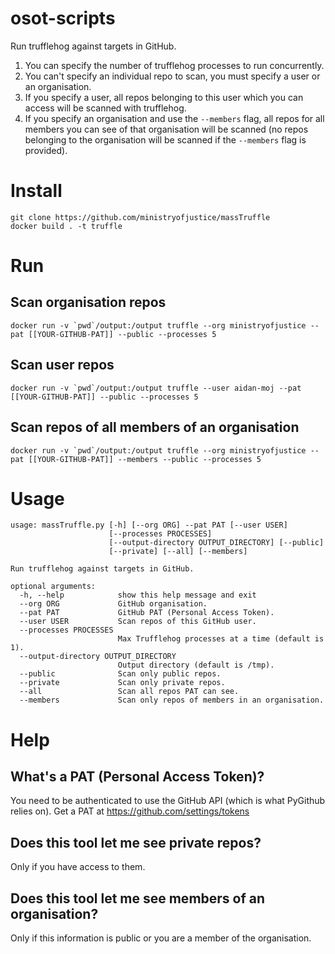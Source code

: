 # osot-scripts

Run trufflehog against targets in GitHub.

1. You can specify the number of trufflehog processes to run concurrently.
2. You can't specify an individual repo to scan, you must specify a user or an
   organisation.
3. If you specify a user, all repos belonging to this user which you can
   access will be scanned with trufflehog.
4. If you specify an organisation and use the ```--members``` flag, all repos
   for all members you can see of that organisation will be scanned (no repos
   belonging to the organisation will be scanned if the ```--members``` flag
   is provided).

# Install

```
git clone https://github.com/ministryofjustice/massTruffle
docker build . -t truffle
```

# Run

## Scan organisation repos

```docker run -v `pwd`/output:/output truffle --org ministryofjustice --pat [[YOUR-GITHUB-PAT]] --public --processes 5```

## Scan user repos

```docker run -v `pwd`/output:/output truffle --user aidan-moj --pat [[YOUR-GITHUB-PAT]] --public --processes 5```

## Scan repos of all members of an organisation

```docker run -v `pwd`/output:/output truffle --org ministryofjustice --pat [[YOUR-GITHUB-PAT]] --members --public --processes 5```

# Usage

```
usage: massTruffle.py [-h] [--org ORG] --pat PAT [--user USER]
                      [--processes PROCESSES]
                      [--output-directory OUTPUT_DIRECTORY] [--public]
                      [--private] [--all] [--members]

Run trufflehog against targets in GitHub.

optional arguments:
  -h, --help            show this help message and exit
  --org ORG             GitHub organisation.
  --pat PAT             GitHub PAT (Personal Access Token).
  --user USER           Scan repos of this GitHub user.
  --processes PROCESSES
                        Max Trufflehog processes at a time (default is 1).
  --output-directory OUTPUT_DIRECTORY
                        Output directory (default is /tmp).
  --public              Scan only public repos.
  --private             Scan only private repos.
  --all                 Scan all repos PAT can see.
  --members             Scan only repos of members in an organisation.
```

# Help

## What's a PAT (Personal Access Token)?

You need to be authenticated to use the GitHub API (which is what PyGithub
relies on). Get a PAT at https://github.com/settings/tokens

## Does this tool let me see private repos?

Only if you have access to them.

## Does this tool let me see members of an organisation?

Only if this information is public or you are a member of the
organisation.
